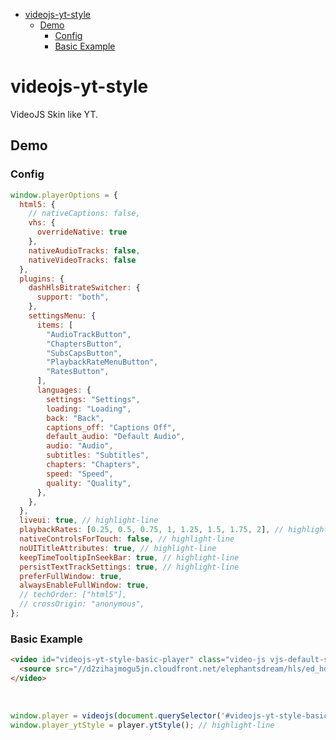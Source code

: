 <!-- START doctoc generated TOC please keep comment here to allow auto update -->
<!-- DON'T EDIT THIS SECTION, INSTEAD RE-RUN doctoc TO UPDATE -->


- [videojs-yt-style](#videojs-yt-style)
  - [Demo](#demo)
    - [Config](#config)
    - [Basic Example](#basic-example)

<!-- END doctoc generated TOC please keep comment here to allow auto update -->

# videojs-yt-style

VideoJS Skin like YT.

## Demo

### Config

```js run
window.playerOptions = {
  html5: {
    // nativeCaptions: false,
    vhs: {
      overrideNative: true
    },
    nativeAudioTracks: false,
    nativeVideoTracks: false
  },
  plugins: {
    dashHlsBitrateSwitcher: {
      support: "both",
    },
    settingsMenu: {
      items: [
        "AudioTrackButton",
        "ChaptersButton",
        "SubsCapsButton",
        "PlaybackRateMenuButton",
        "RatesButton",
      ],
      languages: {
        settings: "Settings",
        loading: "Loading",
        back: "Back",
        captions_off: "Captions Off",
        default_audio: "Default Audio",
        audio: "Audio",
        subtitles: "Subtitles",
        chapters: "Chapters",
        speed: "Speed",
        quality: "Quality",
      },
    },
  },
  liveui: true, // highlight-line
  playbackRates: [0.25, 0.5, 0.75, 1, 1.25, 1.5, 1.75, 2], // highlight-line
  nativeControlsForTouch: false, // highlight-line
  noUITitleAttributes: true, // highlight-line
  keepTimeTooltipInSeekBar: true, // highlight-line
  persistTextTrackSettings: true, // highlight-line
  preferFullWindow: true,
  alwaysEnableFullWindow: true,
  // techOrder: ["html5"],
  // crossOrigin: "anonymous",
};
```

### Basic Example
```html inject
<video id="videojs-yt-style-basic-player" class="video-js vjs-default-skin vjs-fluid" controls>
  <source src="//d2zihajmogu5jn.cloudfront.net/elephantsdream/hls/ed_hd.m3u8" type="application/x-mpegURL">
</video>
```

<br/>

```js run
window.player = videojs(document.querySelector('#videojs-yt-style-basic-player'), playerOptions);
window.player_ytStyle = player.ytStyle(); // highlight-line
```
